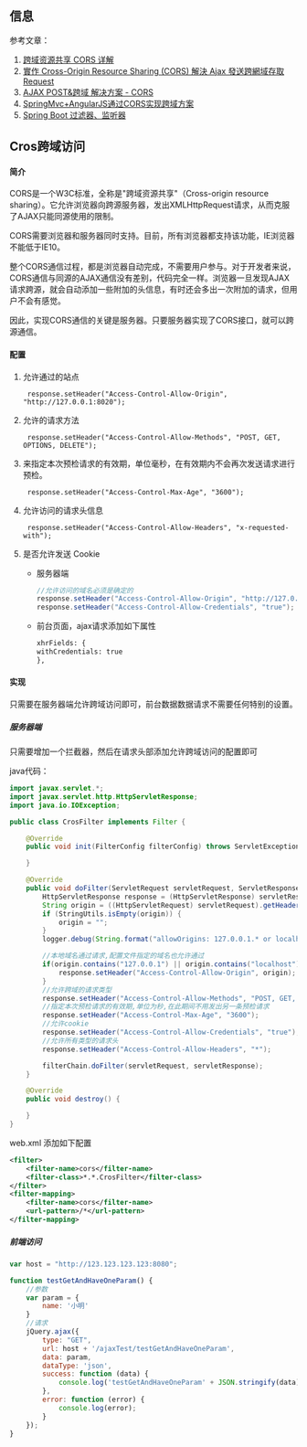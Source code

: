 ## 信息
参考文章：  

1. [跨域资源共享 CORS 详解](http://www.ruanyifeng.com/blog/2016/04/cors.html)  
2. [實作 Cross-Origin Resource Sharing (CORS) 解決 Ajax 發送跨網域存取 Request](https://blog.toright.com/posts/3205/%E5%AF%A6%E4%BD%9C-cross-origin-resource-sharing-cros-%E8%A7%A3%E6%B1%BA-ajax-%E7%99%BC%E9%80%81%E8%B7%A8%E7%B6%B2%E5%9F%9F%E5%AD%98%E5%8F%96-request.html)
3. [AJAX POST&跨域 解决方案 - CORS](http://www.cnblogs.com/Darren_code/p/cors.html)
4. [SpringMvc+AngularJS通过CORS实现跨域方案](http://www.tuicool.com/articles/umymmqY)
5. [ Spring Boot 过滤器、监听器](http://blog.csdn.net/catoop/article/details/50501688)


## Cros跨域访问

#### 简介

CORS是一个W3C标准，全称是"跨域资源共享"（Cross-origin resource sharing）。它允许浏览器向跨源服务器，发出XMLHttpRequest请求，从而克服了AJAX只能同源使用的限制。  

CORS需要浏览器和服务器同时支持。目前，所有浏览器都支持该功能，IE浏览器不能低于IE10。  

整个CORS通信过程，都是浏览器自动完成，不需要用户参与。对于开发者来说，CORS通信与同源的AJAX通信没有差别，代码完全一样。浏览器一旦发现AJAX请求跨源，就会自动添加一些附加的头信息，有时还会多出一次附加的请求，但用户不会有感觉。  

因此，实现CORS通信的关键是服务器。只要服务器实现了CORS接口，就可以跨源通信。

#### 配置
1. 允许通过的站点

        response.setHeader("Access-Control-Allow-Origin", "http://127.0.0.1:8020");
2. 允许的请求方法

        response.setHeader("Access-Control-Allow-Methods", "POST, GET, OPTIONS, DELETE");
3. 来指定本次预检请求的有效期，单位毫秒，在有效期内不会再次发送请求进行预检。

        response.setHeader("Access-Control-Max-Age", "3600");
4. 允许访问的请求头信息

        response.setHeader("Access-Control-Allow-Headers", "x-requested-with");
5. 是否允许发送 Cookie

    * 服务器端
    
        ```java
        //允许访问的域名必须是确定的
        response.setHeader("Access-Control-Allow-Origin", "http://127.0.0.1:8020");
        response.setHeader("Access-Control-Allow-Credentials", "true");
        ```
    
    * 前台页面，ajax请求添加如下属性
    
        ```xml
        xhrFields: {
        withCredentials: true
        },
        ```


#### 实现
只需要在服务器端允许跨域访问即可，前台数据数据请求不需要任何特别的设置。  

##### 服务器端

只需要增加一个拦截器，然后在请求头部添加允许跨域访问的配置即可

java代码：

```java
import javax.servlet.*;
import javax.servlet.http.HttpServletResponse;
import java.io.IOException;

public class CrosFilter implements Filter {

    @Override
    public void init(FilterConfig filterConfig) throws ServletException {

    }

    @Override
    public void doFilter(ServletRequest servletRequest, ServletResponse servletResponse, FilterChain filterChain) throws IOException, ServletException {
        HttpServletResponse response = (HttpServletResponse) servletResponse;
        String origin = ((HttpServletRequest) servletRequest).getHeader("Origin");
        if (StringUtils.isEmpty(origin)) {
            origin = "";
        }
        logger.debug(String.format("allowOrigins: 127.0.0.1.* or localhost* or %s, access origin: %s", allowOrigins, origin));

        //本地域名通过请求,配置文件指定的域名也允许通过
        if(origin.contains("127.0.0.1") || origin.contains("localhost") || allowOrigins.contains(origin)) {
            response.setHeader("Access-Control-Allow-Origin", origin);
        }
        //允许跨域的请求类型
        response.setHeader("Access-Control-Allow-Methods", "POST, GET, OPTIONS, DELETE");
        //指定本次预检请求的有效期,单位为秒,在此期间不用发出另一条预检请求
        response.setHeader("Access-Control-Max-Age", "3600");
        //允许cookie
        response.setHeader("Access-Control-Allow-Credentials", "true");
        //允许所有类型的请求头
        response.setHeader("Access-Control-Allow-Headers", "*");

        filterChain.doFilter(servletRequest, servletResponse);
    }

    @Override
    public void destroy() {

    }
}
```

web.xml 添加如下配置


```xml
<filter>
    <filter-name>cors</filter-name>
    <filter-class>*.*.CrosFilter</filter-class>
</filter>
<filter-mapping>
    <filter-name>cors</filter-name>
    <url-pattern>/*</url-pattern>
</filter-mapping>
```

##### 前端访问

```javascript
var host = "http://123.123.123.123:8080";

function testGetAndHaveOneParam() {
    //参数
    var param = {
        name: '小明'
    }
    //请求
    jQuery.ajax({
        type: "GET",
        url: host + '/ajaxTest/testGetAndHaveOneParam',
        data: param,
        dataType: 'json',
        success: function (data) {
            console.log('testGetAndHaveOneParam' + JSON.stringify(data));
        },
        error: function (error) {
            console.log(error);
        }
    });
}
```

